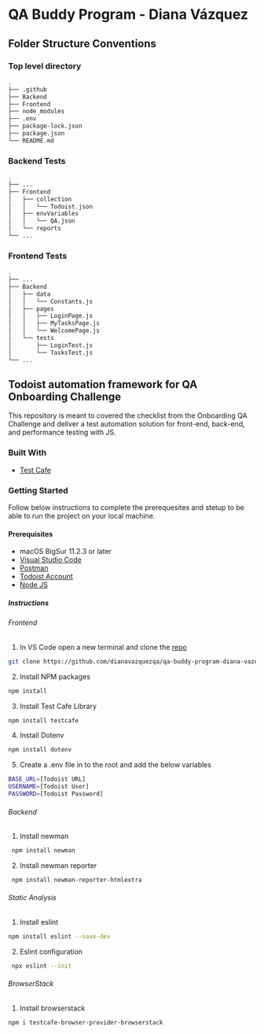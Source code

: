 # QA Buddy Program - Diana Vázquez

## Folder Structure Conventions

### Top level directory

```bash
. 
├── .github
├── Backend
├── Frontend
├── node_modules
├── .env
├── package-lock.json
├── package.json
└── README.md
 ```

### Backend Tests

```bash
. 
├── ...
├── Frontend
│   ├── collection
│   │   └── Todoist.json
│   ├── envVariables
│   │   └── QA.json
│   └── reports
└── ...
 ```
 
 ### Frontend Tests

```bash
. 
├── ...
├── Backend
│   ├── data
│   │   └── Constants.js
│   ├── pages
│   │   ├── LoginPage.js
│   │   ├── MyTasksPage.js
│   │   └── WelcomePage.js
│   └── tests
│       ├── LoginTest.js
│       └── TasksTest.js
└── ...
 ```

## Todoist automation framework for QA Onboarding Challenge

This repository is meant to covered the checklist from the Onboarding QA Challenge and deliver a test automation solution for front-end, back-end, and performance testing with JS.

### Built With

* [Test Cafe](https://testcafe.io/)

### Getting Started

Follow below instructions to complete the prerequesites and stetup to be able to run the project on your local machine.

#### Prerequisites

* macOS BigSur 11.2.3 or later
* [Visual Studio Code](https://code.visualstudio.com/download)
* [Postman](https://www.postman.com/)
* [Todoist Account](https://todoist.com/)
* [Node JS](https://nodejs.org/en/download/)

##### Instructions

###### Frontend

1. In VS Code open a new terminal and clone the [repo](https://github.com/dianavazquezqa/qa-buddy-program-diana-vazquez) 

```bash
git clone https://github.com/dianavazquezqa/qa-buddy-program-diana-vazquez.git
```

2. Install NPM packages

```bash
npm install
```

3. Install Test Cafe Library

```bash
npm install testcafe
```

4. Install Dotenv 

```bash
npm install dotenv
```

5. Create a .env file in to the root and add the below variables

```bash
BASE_URL=[Todoist URL]
USERNAME=[Todoist User]
PASSWORD=[Todoist Password]
```

###### Backend

1. Install newman

```bash
 npm install newman
 ```

2. Install newman reporter

```bash
 npm install newman-reporter-htmlextra
 ```

 ###### Static Analysis

 1. Install eslint

 ```bash
 npm install eslint --save-dev
 ```

 2. Eslint configuration

```bash
 npx eslint --init
 ``` 

 ###### BrowserStack

 1. Install browserstack

 ```bash
 npm i testcafe-browser-provider-browserstack
 ```
